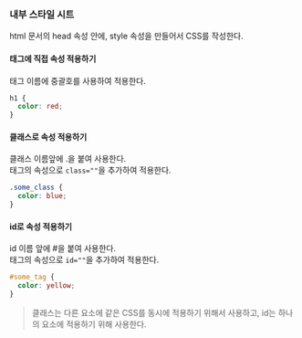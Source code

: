 ### 내부 스타일 시트
html 문서의 head 속성 안에, style 속성을 만들어서 CSS를 작성한다.
#### 태그에 직접 속성 적용하기
태그 이름에 중괄호를 사용하여 적용한다.
```css
h1 {
  color: red;
}
```
#### 클래스로 속성 적용하기
클래스 이름앞에 .을 붙여 사용한다.  
태그의 속성으로 `class=""`을 추가하여 적용한다.  
```css
.some_class {
  color: blue;
}
```
#### id로 속성 적용하기
id 이름 앞에 #을 붙여 사용한다.  
태그의 속성으로 `id=""`을 추가하여 적용한다.  
```css
#some_tag {
  color: yellow;
}
```

> 클래스는 다른 요소에 같은 CSS를 동시에 적용하기 위해서 사용하고, id는 하나의 요소에 적용하기 위해 사용한다.